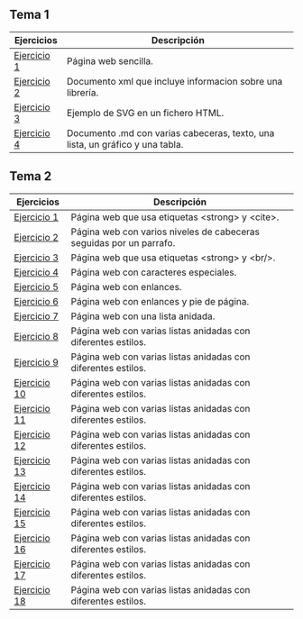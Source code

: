 ## Tema 1
  Ejercicios   | Descripción
------------- | ------------
 [Ejercicio 1](Tema1/Ejercicio1.html)  | Página web sencilla.
 [Ejercicio 2](Tema1/Ejercicio2.xml)   | Documento xml que incluye informacion sobre una librería.
 [Ejercicio 3](Tema1/Ejercicio3.html)  | Ejemplo de SVG en un fichero HTML.
 [Ejercicio 4](https://github.com/afercin/pruebaLLMM/blob/master/README.md)  | Documento .md con varias cabeceras, texto, una lista, un gráfico y una tabla.

## Tema 2
  Ejercicios   | Descripción
------------- | ------------
 [Ejercicio 1](Tema2/Ejercicio1.html)  | Página web que usa etiquetas &lt;strong&gt; y &lt;cite&gt;.
 [Ejercicio 2](Tema2/Ejercicio2.html)  | Página web con varios niveles de cabeceras seguidas por un parrafo.
 [Ejercicio 3](Tema2/Ejercicio3.html)  | Página web que usa etiquetas &lt;strong&gt; y &lt;br/&gt;.
 [Ejercicio 4](Tema2/Ejercicio4.html)  | Página web con caracteres especiales.
 [Ejercicio 5](Tema2/ejercicio5/misitio.com/index.html)  | Página web con enlances.
 [Ejercicio 6](Tema2/Ejercicio6.html)  | Página web con enlances y pie de página.
 [Ejercicio 7](Tema2/Ejercicio7.html)  | Página web con una lista anidada.
 [Ejercicio 8](Tema2/Ejercicio8.html)  | Página web con varias listas anidadas con diferentes estilos.
 [Ejercicio 9](Tema2/Ejercicio9.html)  | Página web con varias listas anidadas con diferentes estilos.
 [Ejercicio 10](Tema2/Ejercicio10.html)  | Página web con varias listas anidadas con diferentes estilos.
 [Ejercicio 11](Tema2/Ejercicio11.html)  | Página web con varias listas anidadas con diferentes estilos.
 [Ejercicio 12](Tema2/Ejercicio12.html)  | Página web con varias listas anidadas con diferentes estilos.
 [Ejercicio 13](Tema2/Ejercicio13.html)  | Página web con varias listas anidadas con diferentes estilos.
 [Ejercicio 14](Tema2/Ejercicio14.html)  | Página web con varias listas anidadas con diferentes estilos.
 [Ejercicio 15](Tema2/Ejercicio15.html)  | Página web con varias listas anidadas con diferentes estilos.
 [Ejercicio 16](Tema2/Ejercicio16.html)  | Página web con varias listas anidadas con diferentes estilos.
 [Ejercicio 17](Tema2/Ejercicio17.html)  | Página web con varias listas anidadas con diferentes estilos.
 [Ejercicio 18](Tema2/Ejercicio18.html)  | Página web con varias listas anidadas con diferentes estilos.
